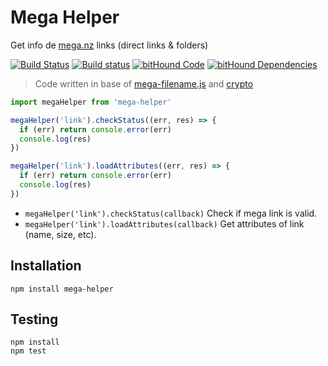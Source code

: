 # Mega Helper

Get info de [mega.nz](https://mega.nz/) links (direct links &amp; folders)

[![Build Status](https://travis-ci.org/jlobos/mega-helper.svg?branch=master)](https://travis-ci.org/jlobos/mega-helper)
[![Build status](https://ci.appveyor.com/api/projects/status/w96td4bv48h1173d?svg=true)](https://ci.appveyor.com/project/jlobos/mega-helper)
[![bitHound Code](https://www.bithound.io/github/jlobos/mega-helper/badges/code.svg)](https://www.bithound.io/github/jlobos/mega-helper)
[![bitHound Dependencies](https://www.bithound.io/github/jlobos/mega-helper/badges/dependencies.svg)](https://www.bithound.io/github/jlobos/mega-helper/master/dependencies/npm)

> Code written in base of [mega-filename.js](https://gist.github.com/qgustavor/9b9af6c8baa8693720a8) and [crypto](https://github.com/tonistiigi/mega/tree/master/lib/crypto)

```js
import megaHelper from 'mega-helper'

megaHelper('link').checkStatus((err, res) => {
  if (err) return console.error(err)
  console.log(res)
})

megaHelper('link').loadAttributes((err, res) => {
  if (err) return console.error(err)
  console.log(res)
})
```

* `megaHelper('link').checkStatus(callback)` Check if mega link is valid.
* `megaHelper('link').loadAttributes(callback)` Get attributes of link (name, size, etc).

## Installation

```
npm install mega-helper
```

## Testing

```
npm install
npm test
```
